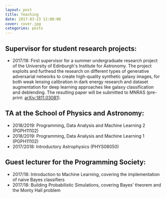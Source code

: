 ```yaml
---
layout: post
title: Teaching
date: 2017-03-23 12:00:00
cover: cover.jpg
categories: posts
---
```



## Supervisor for student research projects:

* 2017/18: First supervisor for a summer undergraduate research project of the University of Edinburgh's Institute for Astronomy. The project exploits and furthesd the research on different types of generative adversarial networks to create high-quality synthetic galaxy images, for both weak lensing calibration in dark energy research and dataset augmentation for deep learning approaches like galaxy classification and deblending. The resulting paper will be submitted to MNRAS (pre-print: [arXiv:1811.03081](https://arxiv.org/abs/1811.03081)).

## TA at the School of Physics and Astronomy:

* 2018/2019: Programming, Data Analysis and Machine Learning 2 (PGPH11102)
* 2018/2019: Programming, Data Analysis and Machine Learning 1 (PGPH11102)
* 2017/2018: Introductory Astrophysics (PHYS08050)

## Guest lecturer for the Programming Society:

* 2017/18: Introduction to Machine Learning, covering the implementation of naive Bayes classifiers
* 2017/18: Building Probabilistic Simulations, covering Bayes' theorem and the Monty Hall problem
